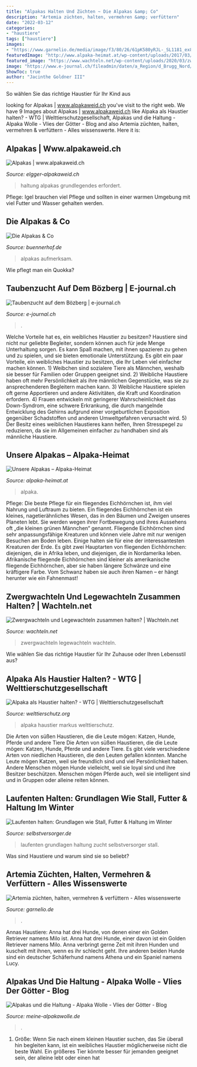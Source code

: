 ```yaml
---
title: "Alpakas Halten Und Züchten ~ Die Alpakas &amp; Co"
description: "Artemia züchten, halten, vermehren &amp; verfüttern"
date: "2022-03-12"
categories:
- "haustiere"
tags: ["haustiere"]
images:
- "https://www.garnelio.de/media/image/f3/80/26/61pK580yRJL-_SL1181_ex8pDUo3ncL3z.jpg"
featuredImage: "http://www.alpaka-heimat.at/wp-content/uploads/2017/03/alpaka1_web.jpg"
featured_image: "https://www.wachteln.net/wp-content/uploads/2020/03/zwergwachtel.jpg"
image: "https://www.e-journal.ch/fileadmin/daten/a_Region/d_Brugg_Nord/Boezberg/2016/Februar/Taubenzuechter/boezberg_taubenzuechter_0516_2.jpg"
ShowToc: true
author: "Jacinthe Goldner III"
---
```



So wählen Sie das richtige Haustier für Ihr Kind aus

	

		
looking for Alpakas | www.alpakaweid.ch you've visit to the right web. We have 9 Images about Alpakas | www.alpakaweid.ch like Alpaka als Haustier halten? - WTG | Welttierschutzgesellschaft, Alpakas und die Haltung - Alpaka Wolle - Vlies der Götter - Blog and also Artemia züchten, halten, vermehren &amp; verfüttern - Alles wissenswerte. Here it is:
		
    
## Alpakas | Www.alpakaweid.ch

<img loading=lazy src="http://www.elgger-alpakaweid.ch/sites/default/files/headerimgs/20_Alpaka.jpg" onerror="this.onerror=null;this.src='https://tse2.mm.bing.net/th?id=OIP.0FeFHvbmXWcxBCZrW3K2DAAAAA&amp;pid=15.1';" alt="Alpakas | www.alpakaweid.ch">

_Source: elgger-alpakaweid.ch_

>haltung alpakas grundlegendes erfordert. 

	

Pflege: Igel brauchen viel Pflege und sollten in einer warmen Umgebung mit viel Futter und Wasser gehalten werden.

    
## Die Alpakas &amp; Co

<img loading=lazy src="https://buennerhof.de/images/tiere2/®1_2106.jpg" onerror="this.onerror=null;this.src='https://tse4.mm.bing.net/th?id=OIP.dBQw-IOj1THI6B2he_22XgHaE7&amp;pid=15.1';" alt="Die Alpakas &amp; Co">

_Source: buennerhof.de_

>alpakas aufmerksam. 

	

Wie pflegt man ein Quokka?

    
## Taubenzucht Auf Dem Bözberg | E-journal.ch

<img loading=lazy src="https://www.e-journal.ch/fileadmin/daten/a_Region/d_Brugg_Nord/Boezberg/2016/Februar/Taubenzuechter/boezberg_taubenzuechter_0516_2.jpg" onerror="this.onerror=null;this.src='https://tse3.mm.bing.net/th?id=OIP.7srbsdaXA7fN99AyHLJSOwHaE7&amp;pid=15.1';" alt="Taubenzucht auf dem Bözberg | e-journal.ch">

_Source: e-journal.ch_

>. 

	

Welche Vorteile hat es, ein weibliches Haustier zu besitzen?
Haustiere sind nicht nur geliebte Begleiter, sondern können auch für jede Menge Unterhaltung sorgen. Es kann Spaß machen, mit ihnen spazieren zu gehen und zu spielen, und sie bieten emotionale Unterstützung. Es gibt ein paar Vorteile, ein weibliches Haustier zu besitzen, die Ihr Leben viel einfacher machen können. 1) Weibchen sind sozialere Tiere als Männchen, weshalb sie besser für Familien oder Gruppen geeignet sind. 2) Weibliche Haustiere haben oft mehr Persönlichkeit als ihre männlichen Gegenstücke, was sie zu ansprechenderen Begleitern machen kann. 3) Weibliche Haustiere spielen oft gerne Apportieren und andere Aktivitäten, die Kraft und Koordination erfordern. 4) Frauen entwickeln mit geringerer Wahrscheinlichkeit das Down-Syndrom, eine schwere Erkrankung, die durch mangelnde Entwicklung des Gehirns aufgrund einer vorgeburtlichen Exposition gegenüber Schadstoffen und anderen Umweltgefahren verursacht wird. 5) Der Besitz eines weiblichen Haustieres kann helfen, Ihren Stresspegel zu reduzieren, da sie im Allgemeinen einfacher zu handhaben sind als männliche Haustiere.

    
## Unsere Alpakas – Alpaka-Heimat

<img loading=lazy src="http://www.alpaka-heimat.at/wp-content/uploads/2017/03/alpaka1_web.jpg" onerror="this.onerror=null;this.src='https://tse3.mm.bing.net/th?id=OIP.1Fyk40dBTUt3Z3d6VNSv3QHaLH&amp;pid=15.1';" alt="Unsere Alpakas – Alpaka-Heimat">

_Source: alpaka-heimat.at_

>alpaka. 

	

Pflege: Die beste Pflege für ein fliegendes Eichhörnchen ist, ihm viel Nahrung und Luftraum zu bieten.
Ein fliegendes Eichhörnchen ist ein kleines, nagetierähnliches Wesen, das in den Bäumen und Zweigen unseres Planeten lebt. Sie werden wegen ihrer Fortbewegung und ihres Aussehens oft „die kleinen grünen Männchen“ genannt. Fliegende Eichhörnchen sind sehr anpassungsfähige Kreaturen und können viele Jahre mit nur wenigen Besuchen am Boden leben. Einige halten sie für eine der interessantesten Kreaturen der Erde.
Es gibt zwei Hauptarten von fliegenden Eichhörnchen: diejenigen, die in Afrika leben, und diejenigen, die in Nordamerika leben. Afrikanische fliegende Eichhörnchen sind kleiner als amerikanische fliegende Eichhörnchen, aber sie haben längere Schwänze und eine kräftigere Farbe. Vom Schwanz haben sie auch ihren Namen – er hängt herunter wie ein Fahnenmast!

    
## Zwergwachteln Und Legewachteln Zusammen Halten? | Wachteln.net

<img loading=lazy src="https://www.wachteln.net/wp-content/uploads/2020/03/zwergwachtel.jpg" onerror="this.onerror=null;this.src='https://tse1.mm.bing.net/th?id=OIP.mg4OwSfzvfnW3hF8Xag46QHaGd&amp;pid=15.1';" alt="Zwergwachteln und Legewachteln zusammen halten? | Wachteln.net">

_Source: wachteln.net_

>zwergwachteln legewachteln wachteln. 

	

Wie wählen Sie das richtige Haustier für Ihr Zuhause oder Ihren Lebensstil aus?

    
## Alpaka Als Haustier Halten? - WTG | Welttierschutzgesellschaft

<img loading=lazy src="https://welttierschutz.org/wp-content/uploads/2019/10/haustier-alpaka_©-Markus-Petritz-flickr_26515014821_c264003874_o.jpg" onerror="this.onerror=null;this.src='https://tse3.mm.bing.net/th?id=OIP.BDZJKXqJgHDB824qBKhgXAHaDt&amp;pid=15.1';" alt="Alpaka als Haustier halten? - WTG | Welttierschutzgesellschaft">

_Source: welttierschutz.org_

>alpaka haustier markus welttierschutz. 

	

Die Arten von süßen Haustieren, die die Leute mögen: Katzen, Hunde, Pferde und andere Tiere
Die Arten von süßen Haustieren, die die Leute mögen: Katzen, Hunde, Pferde und andere Tiere. Es gibt viele verschiedene Arten von niedlichen Haustieren, die den Leuten gefallen könnten. Manche Leute mögen Katzen, weil sie freundlich sind und viel Persönlichkeit haben. Andere Menschen mögen Hunde vielleicht, weil sie loyal sind und ihre Besitzer beschützen. Menschen mögen Pferde auch, weil sie intelligent sind und in Gruppen oder alleine reiten können.

    
## Laufenten Halten: Grundlagen Wie Stall, Futter &amp; Haltung Im Winter

<img loading=lazy src="https://www.selbstversorger.de/wp-content/uploads/2018/12/laufenten-halten-grundlagen-wiki.jpg" onerror="this.onerror=null;this.src='https://tse3.mm.bing.net/th?id=OIP.D2z-J0X1dElTLvoB432ayQHaE8&amp;pid=15.1';" alt="Laufenten halten: Grundlagen wie Stall, Futter &amp; Haltung im Winter">

_Source: selbstversorger.de_

>laufenten grundlagen haltung zucht selbstversorger stall. 

	

Was sind Haustiere und warum sind sie so beliebt?

    
## Artemia Züchten, Halten, Vermehren &amp; Verfüttern - Alles Wissenswerte

<img loading=lazy src="https://www.garnelio.de/media/image/f3/80/26/61pK580yRJL-_SL1181_ex8pDUo3ncL3z.jpg" onerror="this.onerror=null;this.src='https://tse4.mm.bing.net/th?id=OIP.xEgjUmYLeTwApoGMOSZrFwHaHa&amp;pid=15.1';" alt="Artemia züchten, halten, vermehren &amp; verfüttern - Alles wissenswerte">

_Source: garnelio.de_

>. 

	

Annas Haustiere: Anna hat drei Hunde, von denen einer ein Golden Retriever namens Milo ist.
Anna hat drei Hunde, einer davon ist ein Golden Retriever namens Milo. Anna verbringt gerne Zeit mit ihren Hunden und kuschelt mit ihnen, wenn es ihr schlecht geht. Ihre anderen beiden Hunde sind ein deutscher Schäferhund namens Athena und ein Spaniel namens Lucy.

    
## Alpakas Und Die Haltung - Alpaka Wolle - Vlies Der Götter - Blog

<img loading=lazy src="https://meine-alpakawolle.de/wp-content/uploads/2021/03/Alpaka-suess.jpg" onerror="this.onerror=null;this.src='https://tse1.mm.bing.net/th?id=OIP.pchmv1dtoGXlEolwL8i8qQHaDt&amp;pid=15.1';" alt="Alpakas und die Haltung - Alpaka Wolle - Vlies der Götter - Blog">

_Source: meine-alpakawolle.de_

>. 

	

1. Größe: Wenn Sie nach einem kleinen Haustier suchen, das Sie überall hin begleiten kann, ist ein weibliches Haustier möglicherweise nicht die beste Wahl. Ein größeres Tier könnte besser für jemanden geeignet sein, der alleine lebt oder einen hat

